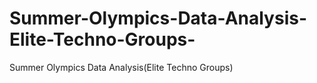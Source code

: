 # Summer-Olympics-Data-Analysis-Elite-Techno-Groups-
Summer Olympics Data Analysis(Elite Techno Groups)
